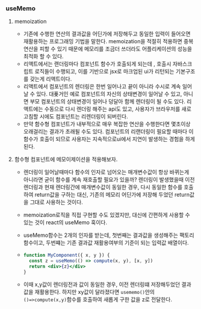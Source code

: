 ### useMemo

1. memoization

   * 기존에 수행한 연산의 결과값을 어딘가에 저장해두고 동일한 입력이 들어오면 재활용하는 프로그래밍 기법을 말한다. memoization을 적절히 적용하면 중복 연산을 피할 수 있기 때문에 메모리를 조금더 쓰더라도 어플리케이션의 성능을 최적화 할 수 있다. 
   * 리액트에서는 랜더링마다 컴포넌트 함수가 호출되게 되는데 , 호출시 자바스크립트 로직들이 수행되고, 이를 기반으로 jsx로 마크업된 ui가 리턴되는 기본구조를 갖는게 리액트이다. 
   * 리액트에서 컴포넌트의 렌더링은 한번 일어나고 끝이 아니라 수시로 계속 일어날 수 있다. 대푲거인 예로 컴포넌트의 자신의 상태변경이 일어날 수 있고, 아니면 부모 컴포넌트의 상태변경이 일어나 덩달아 함께 렌더링이 될 수도 있다. 리액트에는 수동으로 다시 렌더링 해주는 api도 있고, 사용자가 브라우저를 새로고침할 시에도 컴포넌트는 리렌더링이 되버린다. 
   * 만약 함수형 컴포넌트가 내부적으로 매우 복잡한 연산을 수행한다면 몇초이상 오래걸리는 결과가 초래될 수도 있다. 컴포넌트의 리랜더링이 필요할 때마다 이함수가 호출이 되므로 사용자는 지속적으로ui에서 지연이 발생하는 경험을 하게 된다. 

2. 함수형 컴포넌트에 메모이제이션을 적용해보자.

   * 렌더링이 일어날때마다 함수의 인자로 넘어오는 매개변수값이 항상 바뀌는게 아니라면 굳이 함수를 계속 재호출할 필요가 있을까? 렌더링이 발생했을때 이전 렌더링과 현재 렌더링간에 매개변수값이 동일한 경우, 다시 동일한 함수를 호출하여 return값을 구하는 대신, 기존의 메모리 어딘가에 저장해 두었던 return값을 그대로 사용하는 것이다. 

   * memoization로직을 직접 구현할 수도 있겠지만, 대신에 간편하게 사용할 수 있는 것이 react의 useMemo 훅이다. 

   * useMemo함수는 2개의 인자를 받는데, 첫번째는 결과값을 생성해주는 팩토리 함수이고, 두번쨰는 기존 결과값 재활용여부의 기준이 되는 입력값 배열이다. 

   * ```jsx
     function MyComponent({ x, y }) {
       const z = useMemo(() => compute(x, y), [x, y])
       return <div>{z}</div>
     }
     ```

   * 이때 x,y값이 렌더링전과 값이 동일한 경우, 이전 렌더링떄 저장해두었던 결과값을 재활용한다. 하지만 xy값이 달라졌다면 `usememo()`안의` ()=>compute(x,y)`함수를 호출하여 새롭게 구한 값을 z로 전달한다. 

